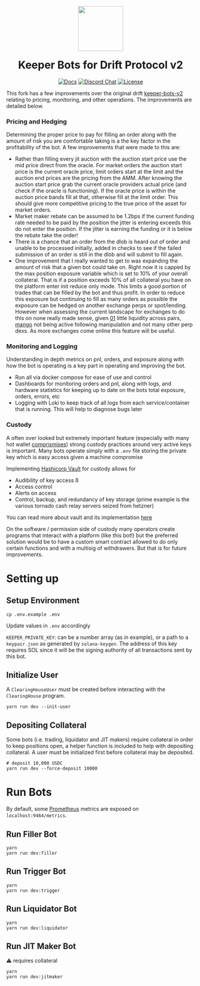 <div align="center">
  <img height="120x" src="https://uploads-ssl.webflow.com/611580035ad59b20437eb024/616f97a42f5637c4517d0193_Logo%20(1)%20(1).png" />

  <h1 style="margin-top:20px;">Keeper Bots for Drift Protocol v2</h1>

  <p>
    <a href="https://docs.drift.trade/tutorial-keeper-bots"><img alt="Docs" src="https://img.shields.io/badge/docs-tutorials-blueviolet" /></a>
    <a href="https://discord.com/channels/849494028176588802/878700556904980500"><img alt="Discord Chat" src="https://img.shields.io/discord/889577356681945098?color=blueviolet" /></a>
    <a href="https://opensource.org/licenses/Apache-2.0"><img alt="License" src="https://img.shields.io/github/license/project-serum/anchor?color=blueviolet" /></a>
  </p>
</div>

This fork has a few improvements over the original drift [keeper-bots-v2](https://github.com/drift-labs/keeper-bots-v2) relating to pricing, monitoring, and other operations. The improvements are detailed below. 

### Pricing and Hedging
Determining the proper price to pay for filling an order along with the amount of risk you are comfortable taking is a the key factor in the profitability of the bot. A few improvements that were made to this are:

- Rather than filling every jit auction with the auction start price use the mid price direct from the oracle. For market orders the auction start price is the current oracle price, limit orders start at the limit and the auction end prices are the pricing from the AMM. After knowing the auction start price grab the current oracle providers actual price (and check if the oracle is functioning). If the oracle price is within the auction price bands fill at that, otherwise fill at the limit order. This should give more competitive pricing to the true price of the asset for market orders. 
- Market maker rebate can be assumed to be 1.2bps if the current funding rate needed to be paid by the position the jitter is entering exceeds this do not enter the position. If the jitter is earning the funding or it is below the rebate take the order!
- There is a chance that an order from the dlob is heard out of order and unable to be processed initially, added in checks to see if the failed submission of an order is still in the dlob and will submit to fill again. 
- One improvement that I really wanted to get to was expanding the amount of risk that a given bot could take on. Right now it is capped by the max position exposure variable which is set to 10% of your overall collateral. That is if a position exceeds 10% of all collateral you have on the platform enter init reduce only mode. This limits a good portion of trades that can be filled by the bot and thus profit. In order to reduce this exposure but continuing to fill as many orders as possible the exposure can be hedged on another exchange perps or spot/lending. However when assessing the current landscape for exchanges to do this on none really made sense, given [01](https://01.xyz) little liquidity across pairs, [mango](https://mango.markets) not being active following manipulation and not many other perp dexs. As more exchanges come online this feature will be useful.

### Monitoring and Logging
Understanding in depth metrics on pnl, orders, and exposure along with how the bot is operating is a key part in operating and improving the bot. 

- Run all via docker compose for ease of use and control
- Dashboards for monitoring orders and pnl, along with logs, and hardware statistics for keeping up to date on the bots total exposure, orders, errors, etc
- Logging with Loki to keep track of all logs from each service/container that is running. This will help to diagnose bugs later

### Custody
A often over looked but extremely important feature (especially with many hot wallet [comprismises](https://thedefiant.io/deribit-exploit)) strong custody practices around very active keys is important. Many bots operate simply with a `.env` file storing the private key which is easy access given a machine compromise 

Implementing [Hashicorp Vault](https://hashicorp.com/vault) for custody allows for 
- Audibility of key access ß
- Access control 
- Alerts on access
- Control, backup, and redundancy of key storage (prime example is the various tornado cash relay servers seized from hetzner)

You can read more about vault and its implementation [here](https://github.com/0xperp/keeper-bots-v2/tree/master/secrets-engine)

On the software / permission side of custody many operators create programs that interact with a platform (like this bot!) but the preferred solution would be to have a custom smart contract allowed to do only certain functions and with a multisig of withdrawers. But that is for future improvements.

# Setting up
## Setup Environment
```shell
cp .env.example .env
```

Update values in `.env` accordingly

`KEEPER_PRIVATE_KEY`: can be a number array (as in example), or a path to a `keypair.json` as generated by `solana-keygen`. The address of this key requires SOL since it will be the signing authority of all transactions sent by this bot.

## Initialize User

A `ClearingHouseUser` must be created before interacting with the `ClearingHouse` program.

```shell
yarn run dev --init-user
```

## Depositing Collateral

Some bots (i.e. trading, liquidator and JIT makers) require collateral in order to keep positions open, a helper function is included to help with depositing collateral.
A user must be initialized first before collateral may be deposited.

```shell
# deposit 10,000 USDC
yarn run dev --force-deposit 10000
```

# Run Bots

By default, some [Prometheus](https://prometheus.io/) metrics are exposed on `localhost:9464/metrics`.

## Run Filler Bot
```shell
yarn
yarn run dev:filler
```

## Run Trigger Bot
```shell
yarn
yarn run dev:trigger
```

## Run Liquidator Bot
```shell
yarn
yarn run dev:liquidator
```

## Run JIT Maker Bot

⚠ requires collateral

```shell
yarn
yarn run dev:jitmaker
```